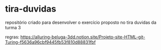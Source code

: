 # tira-duvidas
repositório criado para desenvolver o exercício proposto no tira duvidas da turma 3 


regras:
https://alluring-beluga-3dd.notion.site/Projeto-site-HTML-git-Turing-f5636a96cbf9445fb53f810d88831fbf
